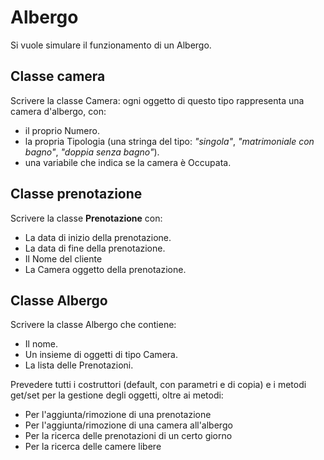 # Albergo
Si vuole simulare il funzionamento di un Albergo. 

## Classe camera
Scrivere la classe Camera: 
ogni oggetto di questo tipo rappresenta una camera d'albergo, 
con:
- il proprio Numero.
- la propria Tipologia  (una stringa del tipo: _"singola"_, _"matrimoniale con bagno"_, 
_"doppia senza bagno"_).
- una variabile che indica se la camera è Occupata. 

## Classe prenotazione
Scrivere la classe **Prenotazione** con:
- La data di inizio della prenotazione. 
- La data di fine della prenotazione.
- Il Nome del cliente
- La Camera oggetto della prenotazione.

## Classe Albergo
Scrivere la classe Albergo che contiene:
- Il nome.
- Un insieme di oggetti di tipo Camera.
- La lista delle Prenotazioni. 

Prevedere tutti i costruttori (default, con parametri 
e di copia) e i metodi get/set per la gestione degli oggetti, oltre ai metodi:

- Per l'aggiunta/rimozione di una prenotazione 
- Per l'aggiunta/rimozione di una camera all'albergo 
- Per la ricerca delle prenotazioni di un certo giorno 
- Per la ricerca delle camere libere
